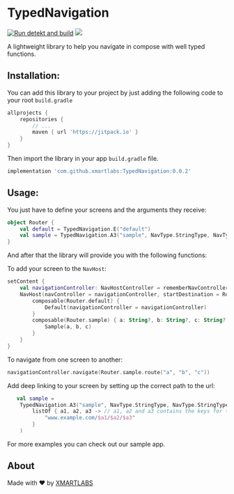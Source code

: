 # TypedNavigation

[![Run detekt and build](https://github.com/xmartlabs/TypedNavigation/actions/workflows/compile-and-check.yml/badge.svg)](https://github.com/xmartlabs/TypedNavigation/actions/workflows/compile-and-check.yml)
[![](https://jitpack.io/v/xmartlabs/TypedNavigation.svg)](https://jitpack.io/#xmartlabs/TypedNavigation)

A lightweight library to help you navigate in compose with well typed functions.

## Installation:

You can add this library to your project by just adding the following code to your root `build.gradle`

```groovy
allprojects {
    repositories {
        // ...
        maven { url 'https://jitpack.io' }
    }
}
```

Then import the library in your app `build.gradle` file.

```groovy
implementation 'com.github.xmartlabs:TypedNavigation:0.0.2'
```

## Usage:

You just have to define your screens and the arguments they receive:

```kotlin
object Router {
    val default = TypedNavigation.E("default")
    val sample = TypedNavigation.A3("sample", NavType.StringType, NavType.StringType, NavType.StringType)
}
```

And after that the library will provide you with the following functions:

To add your screen to the `NavHost`:

```kotlin
setContent {
    val navigationController: NavHostController = rememberNavController()
    NavHost(navController = navigationController, startDestination = Router.default.url) {
        composable(Router.default) {
            Default(navigationController = navigationController)
        }
        composable(Router.sample) { a: String?, b: String?, c: String? ->
            Sample(a, b, c)
        }
    }
}
```

To navigate from one screen to another:

```kotlin
navigationController.navigate(Router.sample.route("a", "b", "c"))
```

Add deep linking to your screen by setting up the correct path to the url:

```kotlin
   val sample =
    TypedNavigation.A3("sample", NavType.StringType, NavType.StringType, NavType.StringType,
        listOf { a1, a2, a3 -> // a1, a2 and a3 contains the keys for the attributes previously defined
            "www.example.com/$a1/$a2/$a3" 
        }
    )
```

For more examples you can check out our sample app.

## About

Made with ❤️ by [XMARTLABS](http://xmartlabs.com)